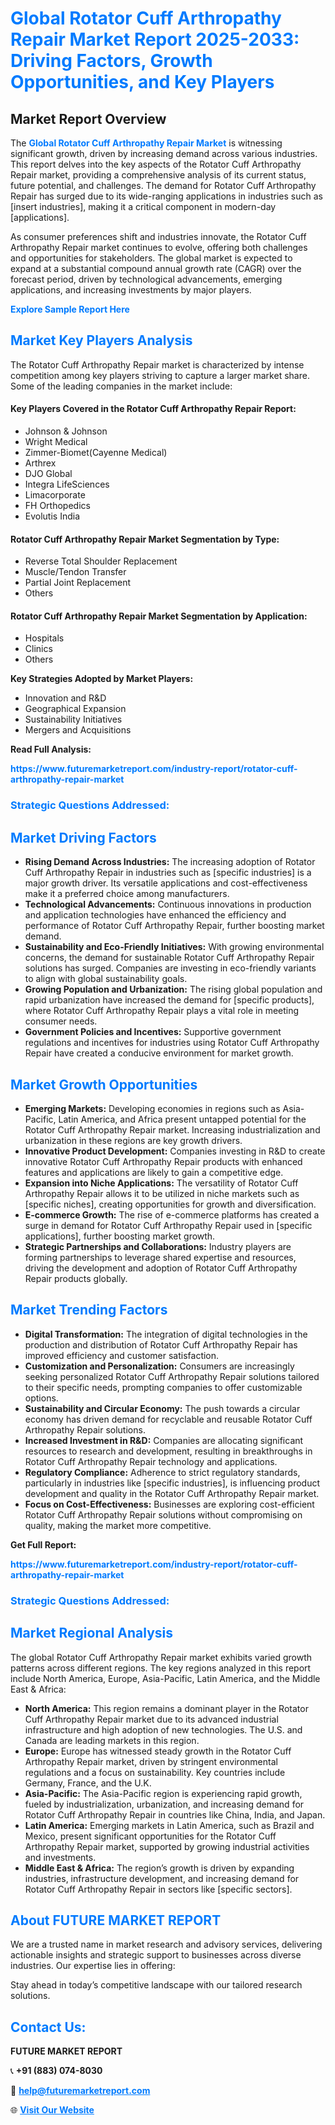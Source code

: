 <h1 style="color: #007BFF;">Global Rotator Cuff Arthropathy Repair Market Report 2025-2033: Driving Factors, Growth Opportunities, and Key Players</h1>

<section id="overview">
<h2>Market Report Overview</h2>
<p>The <a href="https://www.futuremarketreport.com/industry-report/rotator-cuff-arthropathy-repair-market" style="color: #007BFF; text-decoration: none;"><strong>Global Rotator Cuff Arthropathy Repair Market</strong></a> is witnessing significant growth, driven by increasing demand across various industries. This report delves into the key aspects of the Rotator Cuff Arthropathy Repair market, providing a comprehensive analysis of its current status, future potential, and challenges. The demand for Rotator Cuff Arthropathy Repair has surged due to its wide-ranging applications in industries such as [insert industries], making it a critical component in modern-day [applications].</p>
<p>As consumer preferences shift and industries innovate, the Rotator Cuff Arthropathy Repair market continues to evolve, offering both challenges and opportunities for stakeholders. The global market is expected to expand at a substantial compound annual growth rate (CAGR) over the forecast period, driven by technological advancements, emerging applications, and increasing investments by major players.</p>
</section>

<section id="overview">
<p><a href="https://www.futuremarketreport.com/request-sample/reportId=41670" style="color: #007BFF; text-decoration: none;"><strong>Explore Sample Report Here</strong></a></p>
</section>

<section id="key-players">
<h2 style="color: #007BFF;">Market Key Players Analysis</h2>
<p>The Rotator Cuff Arthropathy Repair market is characterized by intense competition among key players striving to capture a larger market share. Some of the leading companies in the market include:</p>
<h4>Key Players Covered in the Rotator Cuff Arthropathy Repair Report:</h4>
<ul><li>Johnson &amp; Johnson</li><li>Wright Medical</li><li>Zimmer-Biomet(Cayenne Medical)</li><li>Arthrex</li><li>DJO Global</li><li>Integra LifeSciences</li><li>Limacorporate</li><li>FH Orthopedics</li><li>Evolutis India</li></ul>
<h4>Rotator Cuff Arthropathy Repair Market Segmentation by Type:</h4>
<ul><li>Reverse Total Shoulder Replacement</li><li>Muscle/Tendon Transfer</li><li>Partial Joint Replacement</li><li>Others</li></ul>

<h4>Rotator Cuff Arthropathy Repair Market Segmentation by Application:</h4>
<ul><li>Hospitals</li><li>Clinics</li><li>Others</li></ul>
<p><strong>Key Strategies Adopted by Market Players:</strong></p>
<ul>
<li>Innovation and R&D</li>
<li>Geographical Expansion</li>
<li>Sustainability Initiatives</li>
<li>Mergers and Acquisitions</li>
</ul>
</section>

<section>
<p><strong>Read Full Analysis: </strong></p><a href="https://www.futuremarketreport.com/industry-report/rotator-cuff-arthropathy-repair-market" style="color: #007BFF; text-decoration: none;"><strong>https://www.futuremarketreport.com/industry-report/rotator-cuff-arthropathy-repair-market</strong></a>
<h3 style="color: #007BFF;">Strategic Questions Addressed:</h3>
</section>

<section id="driving-factors">
<h2 style="color: #007BFF;">Market Driving Factors</h2>
<ul>
<li><strong>Rising Demand Across Industries:</strong> The increasing adoption of Rotator Cuff Arthropathy Repair in industries such as [specific industries] is a major growth driver. Its versatile applications and cost-effectiveness make it a preferred choice among manufacturers.</li>
<li><strong>Technological Advancements:</strong> Continuous innovations in production and application technologies have enhanced the efficiency and performance of Rotator Cuff Arthropathy Repair, further boosting market demand.</li>
<li><strong>Sustainability and Eco-Friendly Initiatives:</strong> With growing environmental concerns, the demand for sustainable Rotator Cuff Arthropathy Repair solutions has surged. Companies are investing in eco-friendly variants to align with global sustainability goals.</li>
<li><strong>Growing Population and Urbanization:</strong> The rising global population and rapid urbanization have increased the demand for [specific products], where Rotator Cuff Arthropathy Repair plays a vital role in meeting consumer needs.</li>
<li><strong>Government Policies and Incentives:</strong> Supportive government regulations and incentives for industries using Rotator Cuff Arthropathy Repair have created a conducive environment for market growth.</li>
</ul>
</section>

<section id="growth-opportunities">
<h2 style="color: #007BFF;">Market Growth Opportunities</h2>
<ul>
<li><strong>Emerging Markets:</strong> Developing economies in regions such as Asia-Pacific, Latin America, and Africa present untapped potential for the Rotator Cuff Arthropathy Repair market. Increasing industrialization and urbanization in these regions are key growth drivers.</li>
<li><strong>Innovative Product Development:</strong> Companies investing in R&D to create innovative Rotator Cuff Arthropathy Repair products with enhanced features and applications are likely to gain a competitive edge.</li>
<li><strong>Expansion into Niche Applications:</strong> The versatility of Rotator Cuff Arthropathy Repair allows it to be utilized in niche markets such as [specific niches], creating opportunities for growth and diversification.</li>
<li><strong>E-commerce Growth:</strong> The rise of e-commerce platforms has created a surge in demand for Rotator Cuff Arthropathy Repair used in [specific applications], further boosting market growth.</li>
<li><strong>Strategic Partnerships and Collaborations:</strong> Industry players are forming partnerships to leverage shared expertise and resources, driving the development and adoption of Rotator Cuff Arthropathy Repair products globally.</li>
</ul>
</section>

<section id="trending-factors">
<h2 style="color: #007BFF;">Market Trending Factors</h2>
<ul>
<li><strong>Digital Transformation:</strong> The integration of digital technologies in the production and distribution of Rotator Cuff Arthropathy Repair has improved efficiency and customer satisfaction.</li>
<li><strong>Customization and Personalization:</strong> Consumers are increasingly seeking personalized Rotator Cuff Arthropathy Repair solutions tailored to their specific needs, prompting companies to offer customizable options.</li>
<li><strong>Sustainability and Circular Economy:</strong> The push towards a circular economy has driven demand for recyclable and reusable Rotator Cuff Arthropathy Repair solutions.</li>
<li><strong>Increased Investment in R&D:</strong> Companies are allocating significant resources to research and development, resulting in breakthroughs in Rotator Cuff Arthropathy Repair technology and applications.</li>
<li><strong>Regulatory Compliance:</strong> Adherence to strict regulatory standards, particularly in industries like [specific industries], is influencing product development and quality in the Rotator Cuff Arthropathy Repair market.</li>
<li><strong>Focus on Cost-Effectiveness:</strong> Businesses are exploring cost-efficient Rotator Cuff Arthropathy Repair solutions without compromising on quality, making the market more competitive.</li>
</ul>
</section>

<section>
<p><strong>Get Full Report: </strong></p><a href="https://www.futuremarketreport.com/industry-report/rotator-cuff-arthropathy-repair-market" style="color: #007BFF; text-decoration: none;"><strong>https://www.futuremarketreport.com/industry-report/rotator-cuff-arthropathy-repair-market</strong></a>
<h3 style="color: #007BFF;">Strategic Questions Addressed:</h3>
</section>


<section id="regional-analysis">
<h2 style="color: #007BFF;">Market Regional Analysis</h2>
<p>The global Rotator Cuff Arthropathy Repair market exhibits varied growth patterns across different regions. The key regions analyzed in this report include North America, Europe, Asia-Pacific, Latin America, and the Middle East & Africa:</p>
<ul>
<li><strong>North America:</strong> This region remains a dominant player in the Rotator Cuff Arthropathy Repair market due to its advanced industrial infrastructure and high adoption of new technologies. The U.S. and Canada are leading markets in this region.</li>
<li><strong>Europe:</strong> Europe has witnessed steady growth in the Rotator Cuff Arthropathy Repair market, driven by stringent environmental regulations and a focus on sustainability. Key countries include Germany, France, and the U.K.</li>
<li><strong>Asia-Pacific:</strong> The Asia-Pacific region is experiencing rapid growth, fueled by industrialization, urbanization, and increasing demand for Rotator Cuff Arthropathy Repair in countries like China, India, and Japan.</li>
<li><strong>Latin America:</strong> Emerging markets in Latin America, such as Brazil and Mexico, present significant opportunities for the Rotator Cuff Arthropathy Repair market, supported by growing industrial activities and investments.</li>
<li><strong>Middle East & Africa:</strong> The region’s growth is driven by expanding industries, infrastructure development, and increasing demand for Rotator Cuff Arthropathy Repair in sectors like [specific sectors].</li>
</ul>
</section>

<footer>
<h2 style="color: #007BFF;">About FUTURE MARKET REPORT</h2>
<p>We are a trusted name in market research and advisory services, delivering actionable insights and strategic support to businesses across diverse industries. Our expertise lies in offering:</p>

<p>Stay ahead in today’s competitive landscape with our tailored research solutions.</p>

<h2 style="color: #007BFF;">Contact Us:</h2>
<p><strong>FUTURE MARKET REPORT</strong></p>
<p>📞 <strong>+91 (883) 074-8030</strong></p>
<p>📧 <strong><a href="mailto:help@futuremarketreport.com" style="color: #007BFF;">help@futuremarketreport.com</a></strong></p>
<p>🌐 <strong><a href="https://www.futuremarketreport.com/" style="color: #007BFF;">Visit Our Website</a></strong></p>
</footer>